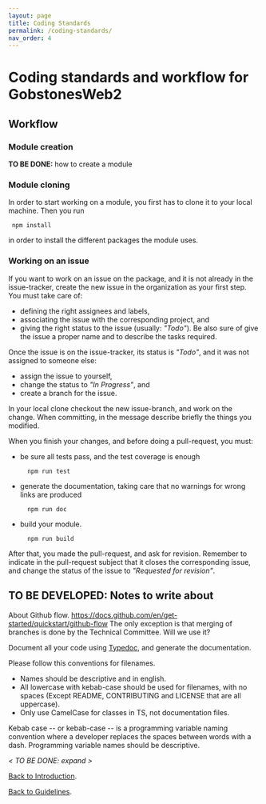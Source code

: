 ```yaml
---
layout: page
title: Coding Standards
permalink: /coding-standards/
nav_order: 4
---
```

# Coding standards and workflow for **GobstonesWeb2**

## Workflow

### Module creation

**TO BE DONE:** how to create a module

### Module cloning
In order to start working on a module, you first has to clone it to your local machine.
Then you run

     npm install

in order to install the different packages the module uses.

### Working on an issue
If you want to work on an issue on the package, and it is not already in the issue-tracker,
create the new issue in the organization as your first step.
You must take care of:
  * defining the right assignees and labels,
  * associating the issue with the corresponding project, and
  * giving the right status to the issue (usually: _"Todo"_).
Be also sure of give the issue a proper name and to describe the tasks required.

Once the issue is on the issue-tracker, its status is _"Todo"_, and it was not assigned to someone else:
  * assign the issue to yourself,
  * change the status to _"In Progress"_, and
  * create a branch for the issue.

In your local clone checkout the new issue-branch, and work on the change.
When committing, in the message describe briefly the things you modified.

When you finish your changes, and before doing a pull-request, you must:
  * be sure all tests pass, and the test coverage is enough

          npm run test

  * generate the documentation, taking care that no warnings for wrong links are produced

          npm run doc

  * build your module.

          npm run build

After that, you made the pull-request, and ask for revision.
Remember to indicate in the pull-request subject that it closes the corresponding issue, and change the status of the issue to _"Requested for revision"_.



## **TO BE DEVELOPED:** Notes to write about
About Github flow.
https://docs.github.com/en/get-started/quickstart/github-flow
The only exception is that merging of branches is done by the Technical Committee.
Will we use it?

Document all your code using [Typedoc](https://typedoc.org/guides/overview/), and generate the documentation.

Please follow this conventions for filenames.
 * Names should be descriptive and in english.
 * All lowercase with kebab-case should be used for filenames, with no spaces
   (Except README, CONTRIBUTING and LICENSE that are all uppercase).
 * Only use CamelCase for classes in TS, not documentation files.

 Kebab case -- or kebab-case -- is a programming variable naming convention where a developer replaces the spaces between words with a dash.
 Programming variable names should be descriptive.

_< TO BE DONE: expand >_

[Back to Introduction](../introduction.md).

[Back to Guidelines](../../README.md).
